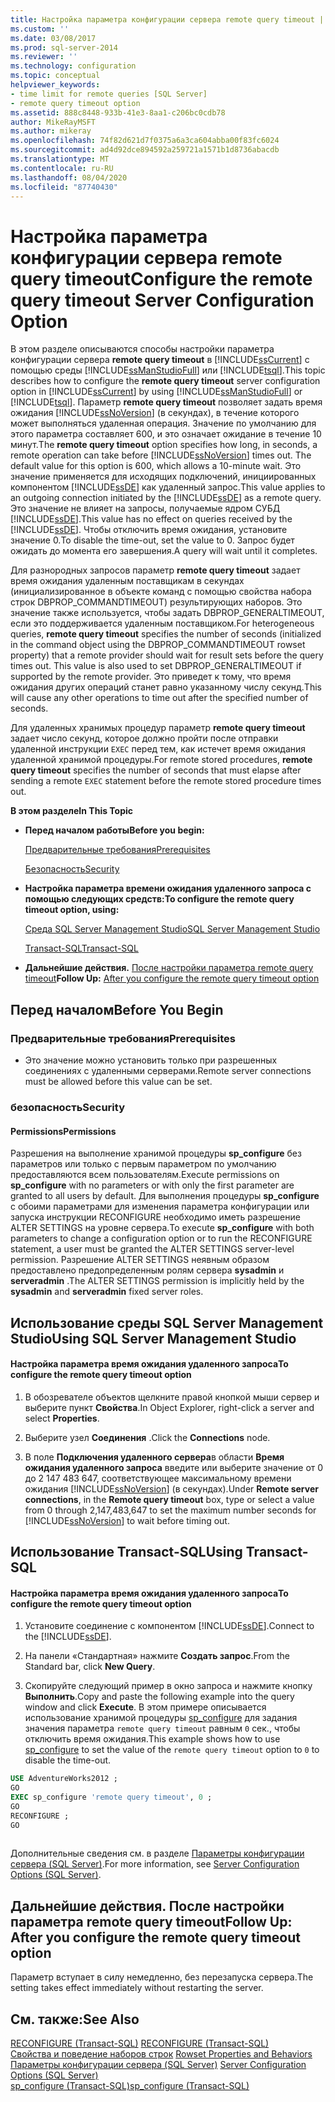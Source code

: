 ```yaml
---
title: Настройка параметра конфигурации сервера remote query timeout | Документы Майкрософт
ms.custom: ''
ms.date: 03/08/2017
ms.prod: sql-server-2014
ms.reviewer: ''
ms.technology: configuration
ms.topic: conceptual
helpviewer_keywords:
- time limit for remote queries [SQL Server]
- remote query timeout option
ms.assetid: 888c8448-933b-41e3-8aa1-c206bc0cdb78
author: MikeRayMSFT
ms.author: mikeray
ms.openlocfilehash: 74f82d621d7f0375a6a3ca604abba00f83fc6024
ms.sourcegitcommit: ad4d92dce894592a259721a1571b1d8736abacdb
ms.translationtype: MT
ms.contentlocale: ru-RU
ms.lasthandoff: 08/04/2020
ms.locfileid: "87740430"
---
```

# <a name="configure-the-remote-query-timeout-server-configuration-option"></a><span data-ttu-id="99011-102">Настройка параметра конфигурации сервера remote query timeout</span><span class="sxs-lookup"><span data-stu-id="99011-102">Configure the remote query timeout Server Configuration Option</span></span>
  <span data-ttu-id="99011-103">В этом разделе описываются способы настройки параметра конфигурации сервера **remote query timeout** в [!INCLUDE[ssCurrent](../../includes/sscurrent-md.md)] с помощью среды [!INCLUDE[ssManStudioFull](../../includes/ssmanstudiofull-md.md)] или [!INCLUDE[tsql](../../includes/tsql-md.md)].</span><span class="sxs-lookup"><span data-stu-id="99011-103">This topic describes how to configure the **remote query timeout** server configuration option in [!INCLUDE[ssCurrent](../../includes/sscurrent-md.md)] by using [!INCLUDE[ssManStudioFull](../../includes/ssmanstudiofull-md.md)] or [!INCLUDE[tsql](../../includes/tsql-md.md)].</span></span> <span data-ttu-id="99011-104">Параметр **remote query timeout** позволяет задать время ожидания [!INCLUDE[ssNoVersion](../../includes/ssnoversion-md.md)] (в секундах), в течение которого может выполняться удаленная операция. Значение по умолчанию для этого параметра составляет 600, и это означает ожидание в течение 10 минут.</span><span class="sxs-lookup"><span data-stu-id="99011-104">The **remote query timeout** option specifies how long, in seconds, a remote operation can take before [!INCLUDE[ssNoVersion](../../includes/ssnoversion-md.md)] times out. The default value for this option is 600, which allows a 10-minute wait.</span></span> <span data-ttu-id="99011-105">Это значение применяется для исходящих подключений, инициированных компонентом [!INCLUDE[ssDE](../../includes/ssde-md.md)] как удаленный запрос.</span><span class="sxs-lookup"><span data-stu-id="99011-105">This value applies to an outgoing connection initiated by the [!INCLUDE[ssDE](../../includes/ssde-md.md)] as a remote query.</span></span> <span data-ttu-id="99011-106">Это значение не влияет на запросы, получаемые ядром СУБД [!INCLUDE[ssDE](../../includes/ssde-md.md)].</span><span class="sxs-lookup"><span data-stu-id="99011-106">This value has no effect on queries received by the [!INCLUDE[ssDE](../../includes/ssde-md.md)].</span></span> <span data-ttu-id="99011-107">Чтобы отключить время ожидания, установите значение 0.</span><span class="sxs-lookup"><span data-stu-id="99011-107">To disable the time-out, set the value to 0.</span></span> <span data-ttu-id="99011-108">Запрос будет ожидать до момента его завершения.</span><span class="sxs-lookup"><span data-stu-id="99011-108">A query will wait until it completes.</span></span>  
  
 <span data-ttu-id="99011-109">Для разнородных запросов параметр **remote query timeout** задает время ожидания удаленным поставщикам в секундах (инициализированное в объекте команд с помощью свойства набора строк DBPROP_COMMANDTIMEOUT) результирующих наборов. Это значение также используется, чтобы задать DBPROP_GENERALTIMEOUT, если это поддерживается удаленным поставщиком.</span><span class="sxs-lookup"><span data-stu-id="99011-109">For heterogeneous queries, **remote query timeout** specifies the number of seconds (initialized in the command object using the DBPROP_COMMANDTIMEOUT rowset property) that a remote provider should wait for result sets before the query times out. This value is also used to set DBPROP_GENERALTIMEOUT if supported by the remote provider.</span></span> <span data-ttu-id="99011-110">Это приведет к тому, что время ожидания других операций станет равно указанному числу секунд.</span><span class="sxs-lookup"><span data-stu-id="99011-110">This will cause any other operations to time out after the specified number of seconds.</span></span>  
  
 <span data-ttu-id="99011-111">Для удаленных хранимых процедур параметр **remote query timeout** задает число секунд, которое должно пройти после отправки удаленной инструкции `EXEC` перед тем, как истечет время ожидания удаленной хранимой процедуры.</span><span class="sxs-lookup"><span data-stu-id="99011-111">For remote stored procedures, **remote query timeout** specifies the number of seconds that must elapse after sending a remote `EXEC` statement before the remote stored procedure times out.</span></span>  
  
 <span data-ttu-id="99011-112">**В этом разделе**</span><span class="sxs-lookup"><span data-stu-id="99011-112">**In This Topic**</span></span>  
  
-   <span data-ttu-id="99011-113">**Перед началом работы**</span><span class="sxs-lookup"><span data-stu-id="99011-113">**Before you begin:**</span></span>  
  
     [<span data-ttu-id="99011-114">Предварительные требования</span><span class="sxs-lookup"><span data-stu-id="99011-114">Prerequisites</span></span>](#Prerequisites)  
  
     [<span data-ttu-id="99011-115">Безопасность</span><span class="sxs-lookup"><span data-stu-id="99011-115">Security</span></span>](#Security)  
  
-   <span data-ttu-id="99011-116">**Настройка параметра времени ожидания удаленного запроса с помощью следующих средств:**</span><span class="sxs-lookup"><span data-stu-id="99011-116">**To configure the remote query timeout option, using:**</span></span>  
  
     [<span data-ttu-id="99011-117">Среда SQL Server Management Studio</span><span class="sxs-lookup"><span data-stu-id="99011-117">SQL Server Management Studio</span></span>](#SSMSProcedure)  
  
     [<span data-ttu-id="99011-118">Transact-SQL</span><span class="sxs-lookup"><span data-stu-id="99011-118">Transact-SQL</span></span>](#TsqlProcedure)  
  
-   <span data-ttu-id="99011-119">**Дальнейшие действия.**  [После настройки параметра remote query timeout](#FollowUp)</span><span class="sxs-lookup"><span data-stu-id="99011-119">**Follow Up:**  [After you configure the remote query timeout option](#FollowUp)</span></span>  
  
##  <a name="before-you-begin"></a><a name="BeforeYouBegin"></a> <span data-ttu-id="99011-120">Перед началом</span><span class="sxs-lookup"><span data-stu-id="99011-120">Before You Begin</span></span>  
  
###  <a name="prerequisites"></a><a name="Prerequisites"></a> <span data-ttu-id="99011-121">Предварительные требования</span><span class="sxs-lookup"><span data-stu-id="99011-121">Prerequisites</span></span>  
  
-   <span data-ttu-id="99011-122">Это значение можно установить только при разрешенных соединениях с удаленными серверами.</span><span class="sxs-lookup"><span data-stu-id="99011-122">Remote server connections must be allowed before this value can be set.</span></span>  
  
###  <a name="security"></a><a name="Security"></a> <span data-ttu-id="99011-123">безопасность</span><span class="sxs-lookup"><span data-stu-id="99011-123">Security</span></span>  
  
####  <a name="permissions"></a><a name="Permissions"></a> <span data-ttu-id="99011-124">Permissions</span><span class="sxs-lookup"><span data-stu-id="99011-124">Permissions</span></span>  
 <span data-ttu-id="99011-125">Разрешения на выполнение хранимой процедуры **sp_configure** без параметров или только с первым параметром по умолчанию предоставляются всем пользователям.</span><span class="sxs-lookup"><span data-stu-id="99011-125">Execute permissions on **sp_configure** with no parameters or with only the first parameter are granted to all users by default.</span></span> <span data-ttu-id="99011-126">Для выполнения процедуры **sp_configure** с обоими параметрами для изменения параметра конфигурации или запуска инструкции RECONFIGURE необходимо иметь разрешение ALTER SETTINGS на уровне сервера.</span><span class="sxs-lookup"><span data-stu-id="99011-126">To execute **sp_configure** with both parameters to change a configuration option or to run the RECONFIGURE statement, a user must be granted the ALTER SETTINGS server-level permission.</span></span> <span data-ttu-id="99011-127">Разрешение ALTER SETTINGS неявным образом предоставлено предопределенным ролям сервера **sysadmin** и **serveradmin** .</span><span class="sxs-lookup"><span data-stu-id="99011-127">The ALTER SETTINGS permission is implicitly held by the **sysadmin** and **serveradmin** fixed server roles.</span></span>  
  
##  <a name="using-sql-server-management-studio"></a><a name="SSMSProcedure"></a> <span data-ttu-id="99011-128">Использование среды SQL Server Management Studio</span><span class="sxs-lookup"><span data-stu-id="99011-128">Using SQL Server Management Studio</span></span>  
  
#### <a name="to-configure-the-remote-query-timeout-option"></a><span data-ttu-id="99011-129">Настройка параметра время ожидания удаленного запроса</span><span class="sxs-lookup"><span data-stu-id="99011-129">To configure the remote query timeout option</span></span>  
  
1.  <span data-ttu-id="99011-130">В обозревателе объектов щелкните правой кнопкой мыши сервер и выберите пункт **Свойства**.</span><span class="sxs-lookup"><span data-stu-id="99011-130">In Object Explorer, right-click a server and select **Properties**.</span></span>  
  
2.  <span data-ttu-id="99011-131">Выберите узел **Соединения** .</span><span class="sxs-lookup"><span data-stu-id="99011-131">Click the **Connections** node.</span></span>  
  
3.  <span data-ttu-id="99011-132">В поле **Подключения удаленного сервера**в области **Время ожидания удаленного запроса** введите или выберите значение от 0 до 2 147 483 647, соответствующее максимальному времени ожидания [!INCLUDE[ssNoVersion](../../includes/ssnoversion-md.md)] (в секундах).</span><span class="sxs-lookup"><span data-stu-id="99011-132">Under **Remote server connections**, in the **Remote query timeout** box, type or select a value from 0 through 2,147,483,647 to set the maximum number seconds for [!INCLUDE[ssNoVersion](../../includes/ssnoversion-md.md)] to wait before timing out.</span></span>  
  
##  <a name="using-transact-sql"></a><a name="TsqlProcedure"></a> <span data-ttu-id="99011-133">Использование Transact-SQL</span><span class="sxs-lookup"><span data-stu-id="99011-133">Using Transact-SQL</span></span>  
  
#### <a name="to-configure-the-remote-query-timeout-option"></a><span data-ttu-id="99011-134">Настройка параметра время ожидания удаленного запроса</span><span class="sxs-lookup"><span data-stu-id="99011-134">To configure the remote query timeout option</span></span>  
  
1.  <span data-ttu-id="99011-135">Установите соединение с компонентом [!INCLUDE[ssDE](../../includes/ssde-md.md)].</span><span class="sxs-lookup"><span data-stu-id="99011-135">Connect to the [!INCLUDE[ssDE](../../includes/ssde-md.md)].</span></span>  
  
2.  <span data-ttu-id="99011-136">На панели «Стандартная» нажмите **Создать запрос**.</span><span class="sxs-lookup"><span data-stu-id="99011-136">From the Standard bar, click **New Query**.</span></span>  
  
3.  <span data-ttu-id="99011-137">Скопируйте следующий пример в окно запроса и нажмите кнопку **Выполнить**.</span><span class="sxs-lookup"><span data-stu-id="99011-137">Copy and paste the following example into the query window and click **Execute**.</span></span> <span data-ttu-id="99011-138">В этом примере описывается использование хранимой процедуры [sp_configure](/sql/relational-databases/system-stored-procedures/sp-configure-transact-sql) для задания значения параметра `remote query timeout` равным `0` сек., чтобы отключить время ожидания.</span><span class="sxs-lookup"><span data-stu-id="99011-138">This example shows how to use [sp_configure](/sql/relational-databases/system-stored-procedures/sp-configure-transact-sql) to set the value of the `remote query timeout` option to `0` to disable the time-out.</span></span>  
  
```sql  
USE AdventureWorks2012 ;  
GO  
EXEC sp_configure 'remote query timeout', 0 ;  
GO  
RECONFIGURE ;  
GO  
  
```  
  
 <span data-ttu-id="99011-139">Дополнительные сведения см. в разделе [Параметры конфигурации сервера (SQL Server)](server-configuration-options-sql-server.md).</span><span class="sxs-lookup"><span data-stu-id="99011-139">For more information, see [Server Configuration Options &#40;SQL Server&#41;](server-configuration-options-sql-server.md).</span></span>  
  
##  <a name="follow-up-after-you-configure-the-remote-query-timeout-option"></a><a name="FollowUp"></a> <span data-ttu-id="99011-140">Дальнейшие действия. После настройки параметра remote query timeout</span><span class="sxs-lookup"><span data-stu-id="99011-140">Follow Up: After you configure the remote query timeout option</span></span>  
 <span data-ttu-id="99011-141">Параметр вступает в силу немедленно, без перезапуска сервера.</span><span class="sxs-lookup"><span data-stu-id="99011-141">The setting takes effect immediately without restarting the server.</span></span>  
  
## <a name="see-also"></a><span data-ttu-id="99011-142">См. также:</span><span class="sxs-lookup"><span data-stu-id="99011-142">See Also</span></span>  
 <span data-ttu-id="99011-143">[RECONFIGURE (Transact-SQL)](/sql/t-sql/language-elements/reconfigure-transact-sql) </span><span class="sxs-lookup"><span data-stu-id="99011-143">[RECONFIGURE &#40;Transact-SQL&#41;](/sql/t-sql/language-elements/reconfigure-transact-sql) </span></span>  
 <span data-ttu-id="99011-144">[Свойства и поведение наборов строк](../../relational-databases/native-client-ole-db-rowsets/rowset-properties-and-behaviors.md) </span><span class="sxs-lookup"><span data-stu-id="99011-144">[Rowset Properties and Behaviors](../../relational-databases/native-client-ole-db-rowsets/rowset-properties-and-behaviors.md) </span></span>  
 <span data-ttu-id="99011-145">[Параметры конфигурации сервера (SQL Server)](server-configuration-options-sql-server.md) </span><span class="sxs-lookup"><span data-stu-id="99011-145">[Server Configuration Options &#40;SQL Server&#41;](server-configuration-options-sql-server.md) </span></span>  
 [<span data-ttu-id="99011-146">sp_configure (Transact-SQL)</span><span class="sxs-lookup"><span data-stu-id="99011-146">sp_configure &#40;Transact-SQL&#41;</span></span>](/sql/relational-databases/system-stored-procedures/sp-configure-transact-sql)  
  
  
